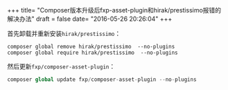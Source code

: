 +++
title= "Composer版本升级后fxp-asset-plugin和hirak/prestissimo报错的解决办法"
draft = false
date= "2016-05-26 20:26:04"
+++

首先卸载并重新安装`hirak/prestissimo`：

```shell
composer global remove hirak/prestissimo  --no-plugins
composer global require hirak/prestissimo  --no-plugins
```

然后更新`fxp/composer-asset-plugin`：

```php
composer global update fxp/composer-asset-plugin --no-plugins
```